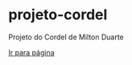 # projeto-cordel
 Projeto do Cordel de Milton Duarte

<a href="https://felilpz.github.io/projeto-cordel/" target="_blank"> Ir para página </a>